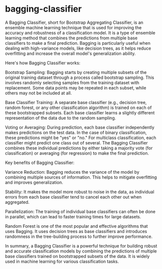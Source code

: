 # bagging-classifier
A Bagging Classifier, short for Bootstrap Aggregating Classifier, is an ensemble machine learning technique that is used for improving the accuracy and robustness of a classification model. It is a type of ensemble learning method that combines the predictions from multiple base classifiers to make a final prediction. Bagging is particularly useful when dealing with high-variance models, like decision trees, as it helps reduce overfitting and increase the overall model's generalization ability.

Here's how Bagging Classifier works:

Bootstrap Sampling: Bagging starts by creating multiple subsets of the original training dataset through a process called bootstrap sampling. This involves randomly selecting samples from the training dataset with replacement. Some data points may be repeated in each subset, while others may not be included at all.

Base Classifier Training: A separate base classifier (e.g., decision tree, random forest, or any other classification algorithm) is trained on each of these bootstrapped subsets. Each base classifier learns a slightly different representation of the data due to the random sampling.

Voting or Averaging: During prediction, each base classifier independently makes predictions on the test data. In the case of binary classification, these predictions might be "yes" or "no." For multiclass classification, each classifier might predict one class out of several. The Bagging Classifier combines these individual predictions by either taking a majority vote (for classification) or averaging (for regression) to make the final prediction.

Key benefits of Bagging Classifier:

Variance Reduction: Bagging reduces the variance of the model by combining multiple sources of information. This helps to mitigate overfitting and improves generalization.

Stability: It makes the model more robust to noise in the data, as individual errors from each base classifier tend to cancel each other out when aggregated.

Parallelization: The training of individual base classifiers can often be done in parallel, which can lead to faster training times for large datasets.

Random Forest is one of the most popular and effective algorithms that uses Bagging. It uses decision trees as base classifiers and introduces randomness in the tree-building process to further improve performance.

In summary, a Bagging Classifier is a powerful technique for building robust and accurate classification models by combining the predictions of multiple base classifiers trained on bootstrapped subsets of the data. It is widely used in machine learning for various classification tasks.
